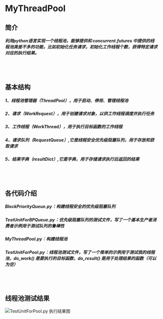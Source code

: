 # MyThreadPool
## 简介
##### 利用python语言实现一个线程池，能够提供和 concurrent.futures 中提供的线程池类差不多的功能，比如初始化任务请求，初始化工作线程个数，获得特定请求对应的执行结果。
<br></br>
## 基本结构
##### 1、线程池管理器（ThreadPool），用于启动、停用、管理线程池
##### 2、请求（WorkRequest），用于创建请求对象，以供工作线程调度并执行任务
##### 3、工作线程（WorkThread），用于执行目标函数的工作线程
##### 4、请求队列（RequestQueue）,它是线程安全优先级阻塞队列，用于存放和获取请求
##### 5、结果字典（resultDict）,它是字典，用于存储请求执行后返回的结果
<br></br>
## 各代码介绍
##### BlockPriorityQueue.py：构建线程安全的优先级阻塞队列
##### TestUnitForBPQueue.py：优先级阻塞队列的测试文件，写了一个基本生产者消费者示例用于测试队列的鲁棒性
##### MyThreadPool.py：构建线程池
##### TestUnitForPool.py：线程池测试文件，写了一个简单的示例用于测试我的线程池，do_work() 是要执行的目标函数，do_result() 是用于处理结果的函数（可以为空）
<br></br>
## 线程池测试结果
![TestUnitForPool.py 执行结果图](https://img2018.cnblogs.com/blog/1199740/201905/1199740-20190508190851427-1413365611.png "TestUnitForPool.py 执行结果图")
<br></br>
